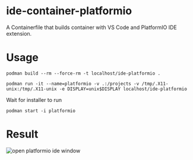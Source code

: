 # ide-container-platformio

A Containerfile that builds container with VS Code and PlatformIO IDE extension.

# Usage

```
podman build --rm --force-rm -t localhost/ide-platformio .

podman run -it --name=platformio -v .:/projects -v /tmp/.X11-unix:/tmp/.X11-unix -e DISPLAY=unix$DISPLAY localhost/ide-platformio
```

Wait for installer to run

```
podman start -i platformio
``` 

# Result


![open platformio ide window](https://i.imgur.com/EerdnAY.png)


